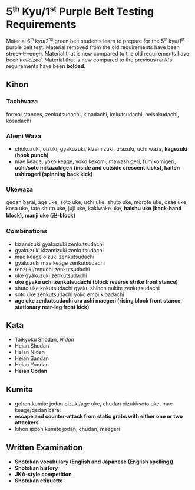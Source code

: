 <!-- markdownlint-disable no-inline-html -->
# 5<sup><small>th</small></sup> Kyu/1<sup><small>st</small></sup> Purple Belt Testing Requirements

Material 6<sup><small>th</small></sup> kyu/2<sup><small>nd</small></sup> green belt students learn to prepare for
the 5<sup><small>th</small></sup> kyu/1<sup><small>st</small></sup> purple belt test.
Material removed from the old requirements have been ~~struck through~~.
Material that is new compared to the old requirements have been *italicized*.
Material that is new compared to the previous rank's requirements have been **bolded**.

## Kihon

### Tachiwaza

formal stances, zenkutsudachi, kibadachi, kokutsudachi, heisokudachi, kosadachi

### Atemi Waza

* chokuzuki, oizuki, gyakuzuki, kizamizuki, urazuki, uchi waza, **kagezuki (hook punch)**
* mae keage, yoko keage, yoko kekomi, mawashigeri, fumikomigeri, **uchi/soto mikazukigeri (inside and outside crescent kicks), kaiten ushirogeri (spinning back kick)**

### Ukewaza

gedan barai, age uke, soto uke, uchi uke, shuto uke, morote uke, osae uke, kosa uke, tate shuto uke, juji uke, kakiwake uke, **haishu uke (back-hand block), manji uke (&#21325;-block)**

### Combinations

* kizamizuki gyakuzuki zenkutsudachi
* gyakuzuki kizamizuki zenkutsudachi
* mae keage oizuki zenkutsudachi
* gyakuzuki mae keage zenkutsudachi
* renzuki/renuchi zenkutsudachi
* uke gyakuzuki zenkutsudachi
* **uke gyaku uchi zenkutsudachi (block reverse strike front stance)**
* shuto uke kokutsudachi gyaku shihon nukite zenkutsudachi
* soto uke zenkutsudachi yoko empi kibadachi
* **age uke zenkutsudachi ura ashi maegeri (rising block front stance, stationary rear-leg front kick)**

## Kata

* Taikyoku Shodan, *Nidan*
* Heian Shodan
* Heian Nidan
* Heian Sandan
* Heian Yondan
* **Heian Godan**

## Kumite

* gohon kumite jodan oizuki/age uke, chudan oizuki/soto uke, mae keage/gedan barai
* **escape and counter-attack from static grabs with either one or two attackers**
* kihon ippon kumite jodan, chudan, maegeri

## Written Examination

* **Shotokan vocabulary (English and Japanese (English spelling))**
* **Shotokan history**
* **JKA-style competition**
* **Shotokan etiquette**
